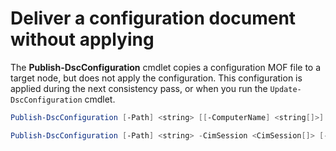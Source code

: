# Deliver a configuration document without applying

The **Publish-DscConfiguration** cmdlet copies a configuration MOF file to a target node, but does not apply the configuration. This configuration is applied during the next consistency pass, or when you run the `Update-DscConfiguration` cmdlet.

```powershell
Publish-DscConfiguration [-Path] <string> [[-ComputerName] <string[]>] [-Force] [-Credential <pscredential>] [-ThrottleLimit <int>] [-WhatIf] [-Confirm] [<CommonParameters>]

Publish-DscConfiguration [-Path] <string> -CimSession <CimSession[]> [-Force] [-ThrottleLimit <int>] [-WhatIf] [-Confirm] [<CommonParameters>]
```
